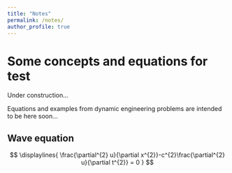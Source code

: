 ```yaml
---
title: "Notes"
permalink: /notes/
author_profile: true
---
```


# Some concepts and equations for test

Under construction...

Equations and examples from dynamic engineering problems are intended to be here soon...

## Wave equation

$$
\displaylines{
\frac{\partial^{2} u}{\partial x^{2}}-c^{2}\frac{\partial^{2} u}{\partial t^{2}} = 0 
}
$$
